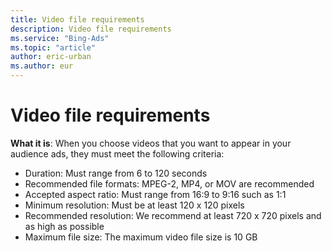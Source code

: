 ```yaml
---
title: Video file requirements
description: Video file requirements
ms.service: "Bing-Ads"
ms.topic: "article"
author: eric-urban
ms.author: eur
---
```


# Video file requirements

**What it is**:     When you choose videos that you want to appear in your audience ads, they must meet the following criteria:

- Duration: Must range from 6 to 120 seconds
- Recommended file formats: MPEG-2, MP4, or MOV are recommended
- Accepted aspect ratio: Must range from 16:9 to 9:16 such as 1:1
- Minimum resolution: Must be at least 120 x 120 pixels
- Recommended resolution: We recommend at least 720 x 720 pixels and as high as possible
- Maximum file size: The maximum video file size is 10 GB


